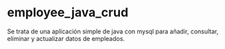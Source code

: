 # employee_java_crud

Se trata de una aplicación simple de java con mysql para añadir, consultar, eliminar y actualizar datos de empleados. 

